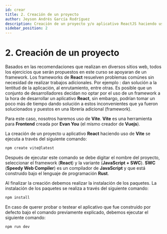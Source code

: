 ```yaml
---
id: crear
title: 2. Creación de un proyecto
author: Jeyson Andrés García Rodríguez
description: Creación de un proyecto y/o aplicativo ReactJS haciendo uso de Vite
sidebar_position: 2
---
```


# 2. Creación de un proyecto

Basados en las recomendaciones que realizan en diversos sitios web, todos los ejercicios que serán propuestos en este curso se apoyaran de un framework. Los frameworks de **React** resuelven problemas comúnes sin necesidad de realizar trabajos adicionales. Por ejemplo : dan solución a la lentitud de la aplicación, al enrutamiento, entre otras. Es posible que un conjunto de desarrolladores decidan no optar por el uso de un framework a la hora de desarrollar un aplicativo **React**, sin embargo, podrían tomar un poco más de tiempo dando solución a estos inconvenientes que ya fueron solucionados y puestos en una librería adicional (framework).  

Para este caso, nosotros haremos uso de **Vite**. **Vite** es una herramienta para **Frontend** creada por **Evan You** (el mismo creador de **Vuejs**).

La creación de un proyecto u aplicativo **React** haciendo uso de **Vite** se ejecuta a través del siguiente comando:

```javascript
npm create vite@latest
```

Después de ejecutar este comando se debe digitar el nombre del proyecto, seleccionar el framework (**React**) y la variante (**JavaScript + SWC**). **SWC** (**Speedy Web Compiler**) es un compilador de **JavaScript** y que está construido bajo el lenguaje de programación **Rust**. 

Al finalizar la creación debemos realizar la instalación de los paquetes. La instalación de los paquetes se realiza a través del siguiente comando:

```javascript
npm install
```

En caso de querer probar o testear el aplicativo que fue construido por defecto bajo el comando previamente explicado, debemos ejecutar el siguiente comando:

```javascript
npm run dev
```
